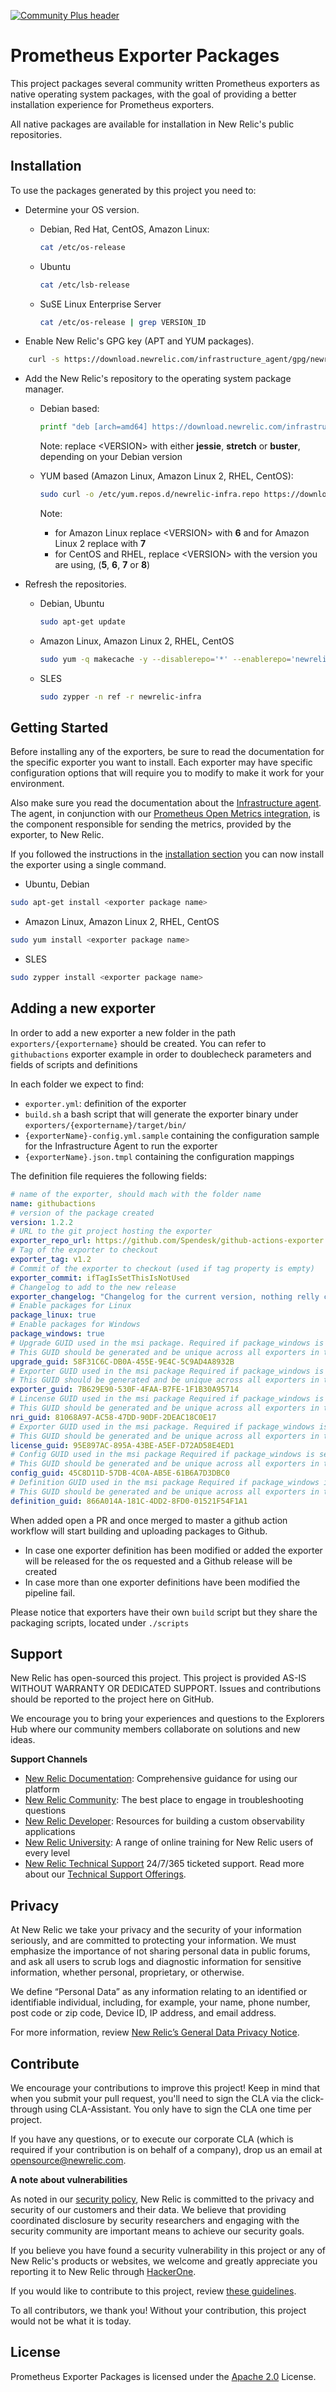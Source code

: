 [![Community Plus header](https://github.com/newrelic/opensource-website/raw/master/src/images/categories/Community_Plus.png)](https://opensource.newrelic.com/oss-category/#community-plus)

# Prometheus Exporter Packages

This project packages several community written Prometheus exporters as native operating system packages, with the goal of providing a better installation experience for Prometheus exporters.

All native packages are available for installation in New Relic's public repositories.

## Installation

To use the packages generated by this project you need to:

- Determine your OS version.
  - Debian, Red Hat, CentOS, Amazon Linux:

    ```bash
    cat /etc/os-release
    ```

  - Ubuntu

    ```bash
    cat /etc/lsb-release
    ```

  - SuSE Linux Enterprise Server

    ```bash
    cat /etc/os-release | grep VERSION_ID
    ```

- Enable New Relic's GPG key (APT and YUM packages).
  
```bash
    curl -s https://download.newrelic.com/infrastructure_agent/gpg/newrelic-infra.gpg | sudo apt-key add -
```

- Add the New Relic's repository to the operating system package manager.
  - Debian based:

    ```bash
    printf "deb [arch=amd64] https://download.newrelic.com/infrastructure_agent/linux/apt <VERSION> main" | sudo tee -a /etc/apt/sources.list.d/newrelic-infra.list
    ```

    Note: replace \<VERSION> with either **jessie**, **stretch** or **buster**, depending on your Debian version

  - YUM based (Amazon Linux, Amazon Linux 2, RHEL, CentOS):

    ```bash
    sudo curl -o /etc/yum.repos.d/newrelic-infra.repo https://download.newrelic.com/infrastructure_agent/linux/yum/el/<VERSION>/x86_64/newrelic-infra.repo
    ```

     Note:
    - for Amazon Linux replace \<VERSION> with **6** and for Amazon Linux 2 replace with **7**
    - for CentOS and RHEL, replace \<VERSION> with the version you are using, (**5**, **6**, **7** or **8**)

- Refresh the repositories.
  - Debian, Ubuntu

    ```bash
    sudo apt-get update
    ```

  - Amazon Linux, Amazon Linux 2, RHEL, CentOS

    ```bash
    sudo yum -q makecache -y --disablerepo='*' --enablerepo='newrelic-infra'
    ```
  
  - SLES

    ```bash
    sudo zypper -n ref -r newrelic-infra
    ```

## Getting Started

Before installing any of the exporters, be sure to read the documentation for the specific exporter you want to install.
Each exporter may have specific configuration options that will require you to modify to make it work for your environment.

Also make sure you read the documentation about the [Infrastructure agent](https://github.com/newrelic/infrastructure-agent). The agent, in conjunction with our [Prometheus Open Metrics integration](https://github.com/newrelic/nri-prometheus), is the component responsible for sending the metrics, provided by the exporter, to New Relic.

If you followed the instructions in the [installation section](#installation) you can now install the exporter using a single command.

- Ubuntu, Debian

```bash
sudo apt-get install <exporter package name>
```

- Amazon Linux, Amazon Linux 2, RHEL, CentOS

```bash
sudo yum install <exporter package name>
```

- SLES

```bash
sudo zypper install <exporter package name>
```

## Adding a new exporter

In order to add a new exporter a new folder in the path `exporters/{exportername}` should be created. You can refer to `githubactions` exporter example in order to doublecheck parameters and fields of scripts and definitions

In each folder we expect to find:
  - `exporter.yml`: definition of the exporter
  - `build.sh` a bash script that will generate the exporter binary under `exporters/{exportername}/target/bin/`
  - `{exporterName}-config.yml.sample` containing the configuration sample for the Infrastructure Agent to run the exporter
  - `{exporterName}.json.tmpl` containing the configuration mappings

The definition file requieres the following fields:
``` yaml
# name of the exporter, should mach with the folder name
name: githubactions
# version of the package created
version: 1.2.2
# URL to the git project hosting the exporter
exporter_repo_url: https://github.com/Spendesk/github-actions-exporter
# Tag of the exporter to checkout
exporter_tag: v1.2
# Commit of the exporter to checkout (used if tag property is empty)
exporter_commit: ifTagIsSetThisIsNotUsed
# Changelog to add to the new release
exporter_changelog: "Changelog for the current version, nothing relly changed, just testing pipeline"
# Enable packages for Linux
package_linux: true
# Enable packages for Windows
package_windows: true
# Upgrade GUID used in the msi package. Required if package_windows is set to true
# This GUID should be generated and be unique across all exporters in the repository
upgrade_guid: 58F31C6C-DB0A-455E-9E4C-5C9AD4A8932B
# Exporter GUID used in the msi package Required if package_windows is set to true
# This GUID should be generated and be unique across all exporters in the repository
exporter_guid: 7B629E90-530F-4FAA-B7FE-1F1B30A95714
# Lincense GUID used in the msi package Required if package_windows is set to true
# This GUID should be generated and be unique across all exporters in the repository
nri_guid: 81068A97-AC58-47DD-90DF-2DEAC18C0E17
# Exporter GUID used in the msi package. Required if package_windows is set to true
# This GUID should be generated and be unique across all exporters in the repository
license_guid: 95E897AC-895A-43BE-A5EF-D72AD58E4ED1
# Config GUID used in the msi package Required if package_windows is set to true
# This GUID should be generated and be unique across all exporters in the repository
config_guid: 45C8D11D-57DB-4C0A-AB5E-61B6A7D3DBC0
# Definition GUID used in the msi package Required if package_windows is set to true
# This GUID should be generated and be unique across all exporters in the repository
definition_guid: 866A014A-181C-4DD2-8FD0-01521F54F1A1
```

When added open a PR and once merged to master a github action workflow will start building and uploading packages to Github. 

 - In case one exporter definition has been modified or added the exporter will be released for the os requested and a Github release will be created
 - In case more than one exporter definitions have been modified the pipeline fail.

Please notice that exporters have their own `build` script but they share the packaging scripts, located under `./scripts`

## Support

New Relic has open-sourced this project. This project is provided AS-IS WITHOUT WARRANTY OR DEDICATED SUPPORT. Issues and contributions should be reported to the project here on GitHub.

We encourage you to bring your experiences and questions to the Explorers Hub where our community members collaborate on solutions and new ideas.

**Support Channels**

* [New Relic Documentation](https://docs.newrelic.com): Comprehensive guidance for using our platform
* [New Relic Community](https://discuss.newrelic.com): The best place to engage in troubleshooting questions
* [New Relic Developer](https://developer.newrelic.com/): Resources for building a custom observability applications
* [New Relic University](https://learn.newrelic.com/): A range of online training for New Relic users of every level
* [New Relic Technical Support](https://support.newrelic.com/) 24/7/365 ticketed support. Read more about our [Technical Support Offerings](https://docs.newrelic.com/docs/licenses/license-information/general-usage-licenses/support-plan).

## Privacy

At New Relic we take your privacy and the security of your information seriously, and are committed to protecting your information. We must emphasize the importance of not sharing personal data in public forums, and ask all users to scrub logs and diagnostic information for sensitive information, whether personal, proprietary, or otherwise.

We define “Personal Data” as any information relating to an identified or identifiable individual, including, for example, your name, phone number, post code or zip code, Device ID, IP address, and email address.

For more information, review [New Relic’s General Data Privacy Notice](https://newrelic.com/termsandconditions/privacy).

## Contribute

We encourage your contributions to improve this project! Keep in mind that when you submit your pull request, you'll need to sign the CLA via the click-through using CLA-Assistant. You only have to sign the CLA one time per project.

If you have any questions, or to execute our corporate CLA (which is required if your contribution is on behalf of a company), drop us an email at opensource@newrelic.com.

**A note about vulnerabilities**

As noted in our [security policy](../../security/policy), New Relic is committed to the privacy and security of our customers and their data. We believe that providing coordinated disclosure by security researchers and engaging with the security community are important means to achieve our security goals.

If you believe you have found a security vulnerability in this project or any of New Relic's products or websites, we welcome and greatly appreciate you reporting it to New Relic through [HackerOne](https://hackerone.com/newrelic).

If you would like to contribute to this project, review [these guidelines](./CONTRIBUTING.md).

To all contributors, we thank you!  Without your contribution, this project would not be what it is today.

## License
Prometheus Exporter Packages is licensed under the [Apache 2.0](http://apache.org/licenses/LICENSE-2.0.txt) License.
